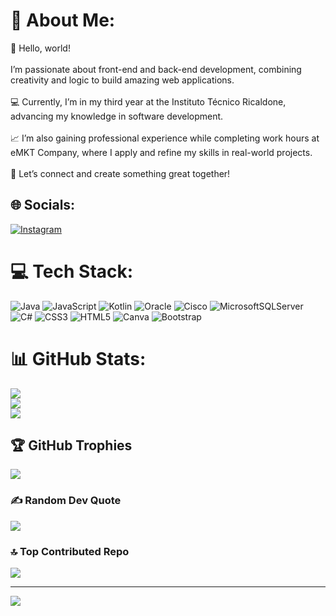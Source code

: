 # 💫 About Me:
👋 Hello, world!<br><br>I’m passionate about front-end and back-end development, combining creativity and logic to build amazing web applications.<br><br>💻 Currently, I’m in my third year at the Instituto Técnico Ricaldone, advancing my knowledge in software development.<br><br>📈 I’m also gaining professional experience while completing work hours at eMKT Company, where I apply and refine my skills in real-world projects.<br><br>🚀 Let’s connect and create something great together!


## 🌐 Socials:
[![Instagram](https://img.shields.io/badge/Instagram-%23E4405F.svg?logo=Instagram&logoColor=white)](https://instagram.com/https://www.instagram.com/gggerm4n/) 

# 💻 Tech Stack:
![Java](https://img.shields.io/badge/java-%23ED8B00.svg?style=for-the-badge&logo=openjdk&logoColor=white) ![JavaScript](https://img.shields.io/badge/javascript-%23323330.svg?style=for-the-badge&logo=javascript&logoColor=%23F7DF1E) ![Kotlin](https://img.shields.io/badge/kotlin-%237F52FF.svg?style=for-the-badge&logo=kotlin&logoColor=white) ![Oracle](https://img.shields.io/badge/Oracle-F80000?style=for-the-badge&logo=oracle&logoColor=white) ![Cisco](https://img.shields.io/badge/cisco-%23049fd9.svg?style=for-the-badge&logo=cisco&logoColor=black) ![MicrosoftSQLServer](https://img.shields.io/badge/Microsoft%20SQL%20Server-CC2927?style=for-the-badge&logo=microsoft%20sql%20server&logoColor=white) ![C#](https://img.shields.io/badge/c%23-%23239120.svg?style=for-the-badge&logo=csharp&logoColor=white) ![CSS3](https://img.shields.io/badge/css3-%231572B6.svg?style=for-the-badge&logo=css3&logoColor=white) ![HTML5](https://img.shields.io/badge/html5-%23E34F26.svg?style=for-the-badge&logo=html5&logoColor=white) ![Canva](https://img.shields.io/badge/Canva-%2300C4CC.svg?style=for-the-badge&logo=Canva&logoColor=white) ![Bootstrap](https://img.shields.io/badge/bootstrap-%238511FA.svg?style=for-the-badge&logo=bootstrap&logoColor=white)
# 📊 GitHub Stats:
![](https://github-readme-stats.vercel.app/api?username=G3RM4NT&theme=dark&hide_border=true&include_all_commits=true&count_private=false)<br/>
![](https://github-readme-streak-stats.herokuapp.com/?user=G3RM4NT&theme=dark&hide_border=true)<br/>
![](https://github-readme-stats.vercel.app/api/top-langs/?username=G3RM4NT&theme=dark&hide_border=true&include_all_commits=true&count_private=false&layout=compact)

## 🏆 GitHub Trophies
![](https://github-profile-trophy.vercel.app/?username=G3RM4NT&theme=radical&no-frame=false&no-bg=true&margin-w=4)

### ✍️ Random Dev Quote
![](https://quotes-github-readme.vercel.app/api?type=horizontal&theme=radical)

### 🔝 Top Contributed Repo
![](https://github-contributor-stats.vercel.app/api?username=G3RM4NT&limit=5&theme=dark&combine_all_yearly_contributions=true)

---
[![](https://visitcount.itsvg.in/api?id=G3RM4NT&icon=0&color=0)](https://visitcount.itsvg.in)

<!-- Proudly created with GPRM ( https://gprm.itsvg.in ) -->
